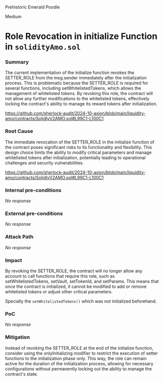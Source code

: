 Prehistoric Emerald Poodle

Medium

# Role Revocation in initialize Function in `solidityAmo.sol`

### Summary

The current implementation of the initialize function revokes the SETTER_ROLE from the msg.sender immediately after the initialization process. This is problematic because the SETTER_ROLE is required for several functions, including setWhitelistedTokens, which allows the management of whitelisted tokens. By revoking this role, the contract will not allow any further modifications to the whitelisted tokens, effectively locking the contract's ability to manage its reward tokens after initialization.


https://github.com/sherlock-audit/2024-10-axion/blob/main/liquidity-amo/contracts/SolidlyV2AMO.sol#L99C1-L100C1


### Root Cause

The immediate revocation of the SETTER_ROLE in the initialize function of the contract poses significant risks to its functionality and flexibility. This design choice limits the ability to modify critical parameters and manage whitelisted tokens after initialization, potentially leading to operational challenges and security vulnerabilities.

https://github.com/sherlock-audit/2024-10-axion/blob/main/liquidity-amo/contracts/SolidlyV2AMO.sol#L99C1-L100C1

### Internal pre-conditions

_No response_

### External pre-conditions

_No response_

### Attack Path

_No response_

### Impact

By revoking the SETTER_ROLE, the contract will no longer allow any account to call functions that require this role, such as setWhitelistedTokens, setVault, setTokenId, and setParams. This means that once the contract is initialized, it cannot be modified to add or remove whitelisted tokens or adjust other critical parameters.

Specially the `setWhitelistedTokens()` which was not initialized beforehand.

### PoC

_No response_

### Mitigation

Instead of revoking the SETTER_ROLE at the end of the initialize function, consider using the onlyInitializing modifier to restrict the execution of setter functions to the initialization phase only. This way, the role can remain active for the duration of the initialization process, allowing for necessary configurations without permanently locking out the ability to manage the contract's state.